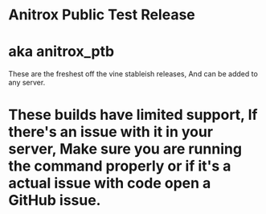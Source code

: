 # Anitrox Public Test Release
# aka anitrox_ptb
These are the freshest off the vine stableish releases, And can be added to any server.
# These builds have limited support, If there's an issue with it in your server, Make sure you are running the command properly or if it's a actual issue with code open a GitHub issue.
